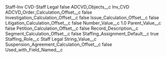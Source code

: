 <?xml version="1.0" encoding="UTF-8"?>
<CustomMetadata xmlns="http://soap.sforce.com/2006/04/metadata" xmlns:xsi="http://www.w3.org/2001/XMLSchema-instance" xmlns:xsd="http://www.w3.org/2001/XMLSchema">
    <label>Staff-Inv CVD-Staff Legal</label>
    <protected>false</protected>
    <values>
        <field>ADCVD_Objects__c</field>
        <value xsi:type="xsd:string">Inv_CVD</value>
    </values>
    <values>
        <field>ADCVD_Order_Calculation_Offset__c</field>
        <value xsi:type="xsd:boolean">false</value>
    </values>
    <values>
        <field>Investigation_Calculation_Offset__c</field>
        <value xsi:type="xsd:boolean">false</value>
    </values>
    <values>
        <field>Issue_Calculation_Offset__c</field>
        <value xsi:type="xsd:boolean">false</value>
    </values>
    <values>
        <field>Litigation_Calculation_Offset__c</field>
        <value xsi:type="xsd:boolean">false</value>
    </values>
    <values>
        <field>Number_Value__c</field>
        <value xsi:type="xsd:double">1.0</value>
    </values>
    <values>
        <field>Parent_Value__c</field>
        <value xsi:type="xsd:boolean">false</value>
    </values>
    <values>
        <field>Petition_Calculation_Offset__c</field>
        <value xsi:type="xsd:boolean">false</value>
    </values>
    <values>
        <field>Record_Description__c</field>
        <value xsi:nil="true"/>
    </values>
    <values>
        <field>Segment_Calculation_Offset__c</field>
        <value xsi:type="xsd:boolean">false</value>
    </values>
    <values>
        <field>Staffing_Assignment_Default__c</field>
        <value xsi:type="xsd:boolean">true</value>
    </values>
    <values>
        <field>Staffing_Role__c</field>
        <value xsi:type="xsd:string">Staff Legal</value>
    </values>
    <values>
        <field>String_Value__c</field>
        <value xsi:nil="true"/>
    </values>
    <values>
        <field>Suspension_Agreement_Calculation_Offset__c</field>
        <value xsi:type="xsd:boolean">false</value>
    </values>
    <values>
        <field>Used_with_Field_Named__c</field>
        <value xsi:nil="true"/>
    </values>
</CustomMetadata>
